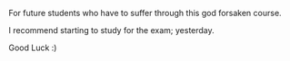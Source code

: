 For future students who have to suffer through this god forsaken course.

I recommend starting to study for the exam; yesterday.

Good Luck :)
